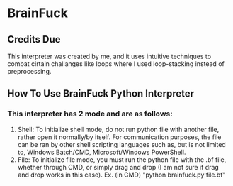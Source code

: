 # BrainFuck
## Credits Due
This interpreter was created by me, and it uses intuitive techniques to combat cirtain challanges like loops where I used loop-stacking instead of preprocessing.

## How To Use BrainFuck Python Interpreter

### This interpreter has 2 mode and are as follows:
1. Shell: To initialize shell mode, do not run python file with another file, rather open it normally/by itself. For communication purposes, the file can be ran by other shell scripting languages such as, but is not limited to, Windows Batch/CMD, Microsoft/Windows PowerShell.
2. File: To initialize file mode, you must run the python file with the .bf file, whether through CMD, or simply drag and drop (I am not sure if drag and drop works in this case). Ex. (in CMD) "python brainfuck.py file.bf"
